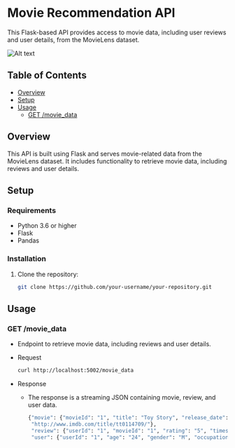 # Movie Recommendation API

This Flask-based API provides access to movie data, including user reviews and user details, from the MovieLens dataset.

![Alt text](https://nordicapis.com/wp-content/uploads/How-to-Create-an-API-Using-The-Flask-Framework.png)

## Table of Contents

- [Overview](#overview)
- [Setup](#setup)
- [Usage](#usage)
  - [GET /movie_data](#get-movie_data)

## Overview

This API is built using Flask and serves movie-related data from the MovieLens dataset. It includes functionality to retrieve movie data, including reviews and user details.

## Setup

### Requirements

- Python 3.6 or higher
- Flask
- Pandas

### Installation

1. Clone the repository:

   ```bash
   git clone https://github.com/your-username/your-repository.git
   ```
## Usage
### GET /movie_data

- Endpoint to retrieve movie data, including reviews and user details.

 - Request

      ```bash
      curl http://localhost:5002/movie_data
      ```
 - Response
    - The response is a streaming JSON containing movie, review, and user data.
      
      ```bash
      {"movie": {"movieId": "1", "title": "Toy Story", "release_date": "1995-01-01", "genres": ["Animation", "Children", "Comedy"], "IMDb_URL": 
       "http://www.imdb.com/title/tt0114709/"},
       "review": {"userId": "1", "movieId": "1", "rating": "5", "timestamp": "876893171"},
       "user": {"userId": "1", "age": "24", "gender": "M", "occupation": "technician", "zipcode": "85711"}}
      ```

    

